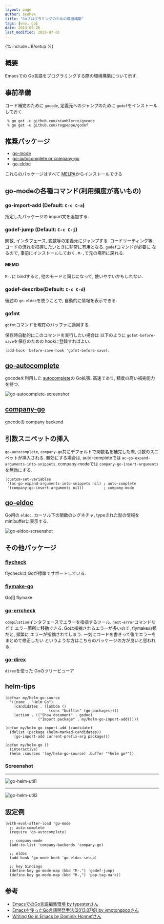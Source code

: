 ```yaml
---
layout: page
author: syohex
title: "Goプログラミングのための環境構築"
tags: [env, go]
date: 2013-09-26
last_modified: 2020-07-01
---
```

{% include JB/setup %}

## 概要

Emacsでの Go言語をプログラミングする際の環境構築について示す.

## 事前準備
コード補完のために `gocode`, 定義元へのジャンプのために `godef`をインストールしておく

```
 % go get -u github.com/stamblerre/gocode
 % go get -u github.com/rogpeppe/godef
```

## 推奨パッケージ

* [go-mode](https://github.com/dominikh/go-mode.el)
* [go-autocomplete or company-go](https://github.com/nsf/gocode)
* [go-eldoc](https://github.com/syohex/emacs-go-eldoc)

これらのパッケージはすべて [MELPA](https://melpa.org/)からインストールできる


## go-modeの各種コマンド(利用頻度が高いもの)

### go-import-add (Default:  `C-c C-a`)

指定したパッケージの import文を追加する.

### godef-jump (Default: `C-c C-j`)

関数, インタフェース, 変数等の定義元にジャンプする. コードリーティング等,
コードの流れを把握したいときに非常に有用となる. `godef`コマンドが必要に
なるので, 事前にインストールしておく. `M-,`で元の場所に戻れる.

#### MEMO

`M-.`に bindすると, 他のモードと同じになって, 使いやすいかもしれない.


### godef-describe(Default: `C-c C-d`)

後述の `go-eldoc`を使うことで, 自動的に情報を表示できる.

### gofmt

`gofmt`コマンドを現在のバッファに適用する.

保存時自動的にこのコマンドを実行したい場合は 以下のように `gofmt-before-save`を保存のための
hookに登録すればよい.

```
(add-hook 'before-save-hook 'gofmt-before-save).
```


## [go-autocomplete](https://github.com/nsf/gocode)

gocodeを利用した [autocomplete](https://github.com/auto-complete/auto-complete)の Go拡張. 高速であり,
精度の高い補完能力を持つ.

![go-autocomplete-screenshot](http://farm4.staticflickr.com/3797/9001480371_d3a0ef1da4_o.png)


## [company-go](https://github.com/nsf/gocode)

gocodeの company backend


## 引数スニペットの挿入

`go-autocomplete`, `company-go`共にデフォルトで関数名を補完した際, 引数のスニペットが挿入される. 無効にする場合は, auto-completeでは `ac-go-expand-arguments-into-snippets`, company-modeでは `company-go-insert-arguments`を無効にする.

```common-lisp
(custom-set-variables
 '(ac-go-expand-arguments-into-snippets nil) ; auto-complete
 '(company-go-insert-arguments nil))         ; company-mode
```


## [go-eldoc](https://github.com/syohex/emacs-go-eldoc)

Go用の `eldoc`. カーソル下の関数のシグネチャ, typeされた型の情報を minibufferに表示する.

![go-eldoc-screenshot](https://github.com/syohex/emacs-go-eldoc/raw/master/image/go-eldoc1.png)


## その他パッケージ

### [flycheck](https://github.com/flycheck/flycheck)

flycheckは Goが標準でサポートしている.

### [flymake-go](https://github.com/robert-zaremba/flymake-go)

Go用 flymake

### [go-errcheck](https://github.com/dominikh/go-errcheck.el)

`compilation`インタフェースでエラーを指摘するツール. `next-error`コマンドなどで
エラー箇所に移動できる. Goは指摘されるエラーが多いので, flymakeの類だと, 頻繁に
エラーが指摘されてしまう. 一気にコードを書きって後でエラーをまとめて修正したい
というような方はこちらのパッケージの方が良いと思われる.


### [go-direx](https://github.com/syohex/emacs-go-direx)

`direx`を使った Goのツリービューア


## helm-tips

```common-lisp
(defvar my/helm-go-source
  '((name . "Helm Go")
    (candidates . (lambda ()
                    (cons "builtin" (go-packages))))
    (action . (("Show document" . godoc)
               ("Import package" . my/helm-go-import-add)))))

(defun my/helm-go-import-add (candidate)
  (dolist (package (helm-marked-candidates))
    (go-import-add current-prefix-arg package)))

(defun my/helm-go ()
  (interactive)
  (helm :sources '(my/helm-go-source) :buffer "*helm go*"))
```

### Screenshot

<hr />

![go-helm-util1](/images/go-helm-util1.png)

<hr />

![go-helm-util2](/images/go-helm-util2.png)


## 設定例

```common-lisp
(with-eval-after-load 'go-mode
  ;; auto-complete
  (require 'go-autocomplete)

  ;; company-mode
  (add-to-list 'company-backends 'company-go)

  ;; eldoc
  (add-hook 'go-mode-hook 'go-eldoc-setup)

  ;; key bindings
  (define-key go-mode-map (kbd "M-.") 'godef-jump)
  (define-key go-mode-map (kbd "M-,") 'pop-tag-mark))
```


## 参考
* [EmacsでのGo言語編集環境 by typesterさん](http://unknownplace.org/archives/golang-editing-with-emacs.html)
* [Emacsを使ったGo言語開発手法(2013.07版) by ymotongpooさん](http://ymotongpoo.hatenablog.com/entry/2013/07/06/154448)
* [Writing Go in Emacs by Dominik Honnefさん](http://www.honnef.co/posts/2013/08/writing_go_in_emacs__cont__/)
